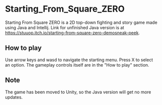 # Starting_From_Square_ZERO
Starting From Square ZERO is a 2D top-down fighting and story game made using Java and Intellij. Link for unfinished Java version is at https://stuuop.itch.io/starting-from-square-zero-demosneak-peek.
## How to play
Use arrow keys and wasd to navigate the starting menu. Press X to select an option. The gameplay controls itself are in the "How to play" section.
## Note
The game has been moved to Unity, so the Java version will get no more updates.
